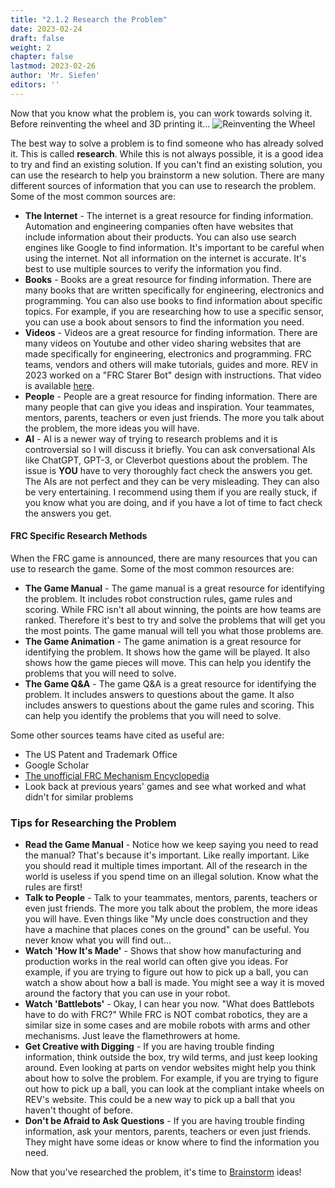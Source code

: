 ```yaml
---
title: "2.1.2 Research the Problem"
date: 2023-02-24
draft: false
weight: 2
chapter: false
lastmod: 2023-02-26
author: 'Mr. Siefen'
editors: ''
---
```


Now that you know what the problem is, you can work towards solving it. Before reinventing the wheel and 3D printing it...
![Reinventing the Wheel](/images/engineering_design/design_process/reinventing_the_wheel.jpg "Before reinventing the wheel and 3D printing it...")

The best way to solve a problem is to find someone who has already solved it. This is called **research**. While this is not always possible, it is a good idea to try and find an existing solution. If you can't find an existing solution, you can use the research to help you brainstorm a new solution. There are many different sources of information that you can use to research the problem. Some of the most common sources are:

- **The Internet** - The internet is a great resource for finding information. Automation and engineering companies often have websites that include information about their products. You can also use search engines like Google to find information. It's important to be careful when using the internet. Not all information on the internet is accurate. It's best to use multiple sources to verify the information you find.
- **Books** - Books are a great resource for finding information. There are many books that are written specifically for engineering, electronics and programming. You can also use books to find information about specific topics. For example, if you are researching how to use a specific sensor, you can use a book about sensors to find the information you need.
- **Videos** - Videos are a great resource for finding information. There are many videos on Youtube and other video sharing websites that are made specifically for engineering, electronics and programming. FRC teams, vendors and others will make tutorials, guides and more. REV in 2023 worked on a "FRC Starer Bot" design with instructions. That video is available [here](https://youtu.be/SzJexn5-gmQ).
- **People** - People are a great resource for finding information. There are many people that can give you ideas and inspiration. Your teammates, mentors, parents, teachers or even just friends. The more you talk about the problem, the more ideas you will have.
- **AI** - AI is a newer way of trying to research problems and it is controversial so I will discuss it briefly. You can ask conversational AIs like ChatGPT, GPT-3, or Cleverbot questions about the problem. The issue is **YOU** have to very thoroughly fact check the answers you get. The AIs are not perfect and they can be very misleading. They can also be very entertaining. I recommend using them if you are really stuck, if you know what you are doing, and if you have a lot of time to fact check the answers you get.

#### FRC Specific Research Methods

When the FRC game is announced, there are many resources that you can use to research the game. Some of the most common resources are:

- **The Game Manual** - The game manual is a great resource for identifying the problem. It includes robot construction rules, game rules and scoring. While FRC isn't all about winning, the points are how teams are ranked. Therefore it's best to try and solve the problems that will get you the most points. The game manual will tell you what those problems are.
- **The Game Animation** - The game animation is a great resource for identifying the problem. It shows how the game will be played. It also shows how the game pieces will move. This can help you identify the problems that you will need to solve.
- **The Game Q&A** - The game Q&A is a great resource for identifying the problem. It includes answers to questions about the game. It also includes answers to questions about the game rules and scoring. This can help you identify the problems that you will need to solve.

Some other sources teams have cited as useful are:

- The US Patent and Trademark Office
- Google Scholar
- [The unofficial FRC Mechanism Encyclopedia](https://www.projectb.net.au/resources/robot-mechanisms/)
- Look back at previous years' games and see what worked and what didn't for similar problems

### Tips for Researching the Problem

- **Read the Game Manual** - Notice how we keep saying you need to read the manual? That's because it's important. Like really important. Like you should read it multiple times important. All of the research in the world is useless if you spend time on an illegal solution. Know what the rules are first!
- **Talk to People** - Talk to your teammates, mentors, parents, teachers or even just friends. The more you talk about the problem, the more ideas you will have. Even things like "My uncle does construction and they have a machine that places cones on the ground" can be useful. You never know what you will find out...
- **Watch 'How It's Made'** - Shows that show how manufacturing and production works in the real world can often give you ideas. For example, if you are trying to figure out how to pick up a ball, you can watch a show about how a ball is made. You might see a way it is moved around the factory that you can use in your robot.
- **Watch 'Battlebots'** - Okay, I can hear you now. "What does Battlebots have to do with FRC?" While FRC is NOT combat robotics, they are a similar size in some cases and are mobile robots with arms and other mechanisms. Just leave the flamethrowers at home.
- **Get Creative with Digging** - If you are having trouble finding information, think outside the box, try wild terms, and just keep looking around. Even looking at parts on vendor websites might help you think about how to solve the problem. For example, if you are trying to figure out how to pick up a ball, you can look at the compliant intake wheels on REV's website. This could be a new way to pick up a ball that you haven't thought of before.
- **Don't be Afraid to Ask Questions** - If you are having trouble finding information, ask your mentors, parents, teachers or even just friends. They might have some ideas or know where to find the information you need.

Now that you've researched the problem, it's time to [Brainstorm](/engineering_design/design_process/brainstorming_ideas/) ideas!
